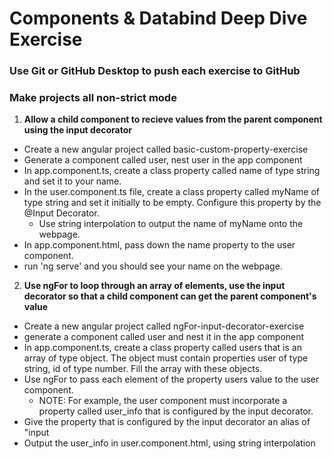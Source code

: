 # Components & Databind Deep Dive Exercise
### Use Git or GitHub Desktop to push each exercise to GitHub
### Make projects all non-strict mode

1. **Allow a child component to recieve values from the parent component using the input decorator**
 - Create a new angular project called basic-custom-property-exercise
 - Generate a component called user, nest user in the app component
 - In app.component.ts, create a class property called name of type string and set it to your name.
 - In the user.component.ts file, create a class property called myName of type string and set it initially to be empty. Configure this property by the @Input Decorator.
   - Use string interpolation to output the name of myName onto the webpage.
 - In app.component.html, pass down the name property to the user component.
 - run 'ng serve' and you should see your name on the webpage.

2. **Use ngFor to loop through an array of elements, use the input decorator so that a child component can get the parent component's value**
  - Create a new angular project called ngFor-input-decorator-exercise
  - generate a component called user and nest it in the app component
  - In app.component.ts, create a class property called users that is an array of type object. The object must contain properties user of type string, id of type number. Fill the array with these objects.
  - Use ngFor to pass each element of the property users value to the user component.
    - NOTE: For example, the user component must incorporate a property called user_info that is configured by the input decorator.
  - Give the property that is configured by the input decorator an alias of "input
  - Output the user_info in user.component.html, using string interpolation
  
  